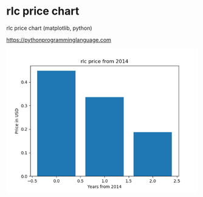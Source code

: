 # rlc price chart 

rlc price chart (matplotlib, python)

https://pythonprogramminglanguage.com

<img src='chart.png'>
